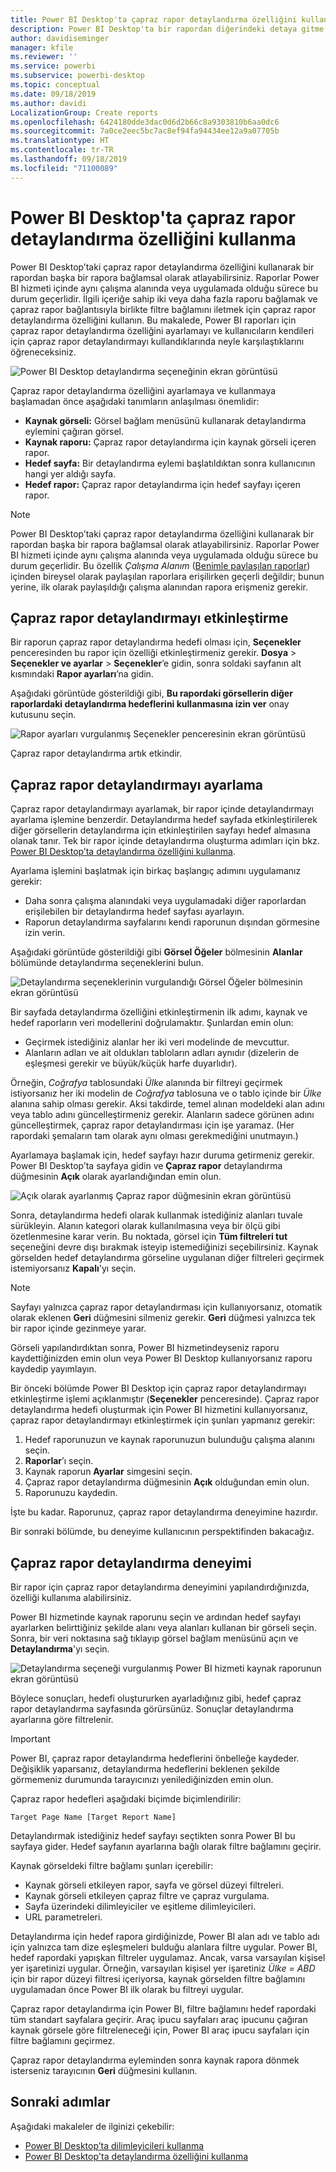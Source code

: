 ```yaml
---
title: Power BI Desktop'ta çapraz rapor detaylandırma özelliğini kullanma
description: Power BI Desktop'ta bir rapordan diğerindeki detaya gitme hakkında bilgi edinin
author: davidiseminger
manager: kfile
ms.reviewer: ''
ms.service: powerbi
ms.subservice: powerbi-desktop
ms.topic: conceptual
ms.date: 09/18/2019
ms.author: davidi
LocalizationGroup: Create reports
ms.openlocfilehash: 6424180dde3dac0d6d2b66c8a9303810b6aa0dc6
ms.sourcegitcommit: 7a0ce2eec5bc7ac8ef94fa94434ee12a9a07705b
ms.translationtype: HT
ms.contentlocale: tr-TR
ms.lasthandoff: 09/18/2019
ms.locfileid: "71100089"
---
```

# <a name="use-cross-report-drillthrough-in-power-bi-desktop"></a>Power BI Desktop'ta çapraz rapor detaylandırma özelliğini kullanma

Power BI Desktop’taki çapraz rapor detaylandırma özelliğini kullanarak bir rapordan başka bir rapora bağlamsal olarak atlayabilirsiniz. Raporlar Power BI hizmeti içinde aynı çalışma alanında veya uygulamada olduğu sürece bu durum geçerlidir. İlgili içeriğe sahip iki veya daha fazla raporu bağlamak ve çapraz rapor bağlantısıyla birlikte filtre bağlamını iletmek için çapraz rapor detaylandırma özelliğini kullanın. Bu makalede, Power BI raporları için çapraz rapor detaylandırma özelliğini ayarlamayı ve kullanıcıların kendileri için çapraz rapor detaylandırmayı kullandıklarında neyle karşılaştıklarını öğreneceksiniz.

![Power BI Desktop detaylandırma seçeneğinin ekran görüntüsü](media/desktop-cross-report-drill-through/cross-report-drill-through-01.png)

Çapraz rapor detaylandırma özelliğini ayarlamaya ve kullanmaya başlamadan önce aşağıdaki tanımların anlaşılması önemlidir:

* **Kaynak görseli:** Görsel bağlam menüsünü kullanarak detaylandırma eylemini çağıran görsel.
* **Kaynak raporu:** Çapraz rapor detaylandırma için kaynak görseli içeren rapor.
* **Hedef sayfa:** Bir detaylandırma eylemi başlatıldıktan sonra kullanıcının hangi yer aldığı sayfa.
* **Hedef rapor:** Çapraz rapor detaylandırma için hedef sayfayı içeren rapor.


> [!NOTE]
> Power BI Desktop’taki çapraz rapor detaylandırma özelliğini kullanarak bir rapordan başka bir rapora bağlamsal olarak atlayabilirsiniz. Raporlar Power BI hizmeti içinde aynı çalışma alanında veya uygulamada olduğu sürece bu durum geçerlidir. Bu özellik *Çalışma Alanım* ([Benimle paylaşılan raporlar](service-share-dashboards.md#share-a-dashboard-or-report)) içinden bireysel olarak paylaşılan raporlara erişilirken geçerli değildir; bunun yerine, ilk olarak paylaşıldığı çalışma alanından rapora erişmeniz gerekir.


## <a name="enable-cross-report-drillthrough"></a>Çapraz rapor detaylandırmayı etkinleştirme

Bir raporun çapraz rapor detaylandırma hedefi olması için, **Seçenekler** penceresinden bu rapor için özelliği etkinleştirmeniz gerekir. **Dosya** > **Seçenekler ve ayarlar** > **Seçenekler**’e gidin, sonra soldaki sayfanın alt kısmındaki **Rapor ayarları**’na gidin.

Aşağıdaki görüntüde gösterildiği gibi, **Bu rapordaki görsellerin diğer raporlardaki detaylandırma hedeflerini kullanmasına izin ver** onay kutusunu seçin.

![Rapor ayarları vurgulanmış Seçenekler penceresinin ekran görüntüsü](media/desktop-cross-report-drill-through/cross-report-drill-through-02.png)

Çapraz rapor detaylandırma artık etkindir.

## <a name="set-up-cross-report-drillthrough"></a>Çapraz rapor detaylandırmayı ayarlama

Çapraz rapor detaylandırmayı ayarlamak, bir rapor içinde detaylandırmayı ayarlama işlemine benzerdir. Detaylandırma hedef sayfada etkinleştirilerek diğer görsellerin detaylandırma için etkinleştirilen sayfayı hedef almasına olanak tanır. Tek bir rapor içinde detaylandırma oluşturma adımları için bkz. [Power BI Desktop’ta detaylandırma özelliğini kullanma](desktop-drillthrough.md).

Ayarlama işlemini başlatmak için birkaç başlangıç adımını uygulamanız gerekir:

* Daha sonra çalışma alanındaki veya uygulamadaki diğer raporlardan erişilebilen bir detaylandırma hedef sayfası ayarlayın.
* Raporun detaylandırma sayfalarını kendi raporunun dışından görmesine izin verin.

Aşağıdaki görüntüde gösterildiği gibi **Görsel Öğeler** bölmesinin **Alanlar** bölümünde detaylandırma seçeneklerini bulun.

![Detaylandırma seçeneklerinin vurgulandığı Görsel Öğeler bölmesinin ekran görüntüsü](media/desktop-cross-report-drill-through/cross-report-drill-through-03.png)

Bir sayfada detaylandırma özelliğini etkinleştirmenin ilk adımı, kaynak ve hedef raporların veri modellerini doğrulamaktır. Şunlardan emin olun: 

* Geçirmek istediğiniz alanlar her iki veri modelinde de mevcuttur.
* Alanların adları ve ait oldukları tabloların adları aynıdır (dizelerin de eşleşmesi gerekir ve büyük/küçük harfe duyarlıdır).

Örneğin, *Coğrafya* tablosundaki *Ülke* alanında bir filtreyi geçirmek istiyorsanız her iki modelin de *Coğrafya* tablosuna ve o tablo içinde bir *Ülke* alanına sahip olması gerekir. Aksi takdirde, temel alınan modeldeki alan adını veya tablo adını güncelleştirmeniz gerekir. Alanların sadece görünen adını güncelleştirmek, çapraz rapor detaylandırması için işe yaramaz. (Her rapordaki şemaların tam olarak aynı olması gerekmediğini unutmayın.)

Ayarlamaya başlamak için, hedef sayfayı hazır duruma getirmeniz gerekir. Power BI Desktop’ta sayfaya gidin ve **Çapraz rapor** detaylandırma düğmesinin **Açık** olarak ayarlandığından emin olun. 

![Açık olarak ayarlanmış Çapraz rapor düğmesinin ekran görüntüsü](media/desktop-cross-report-drill-through/cross-report-drill-through-03.png)

Sonra, detaylandırma hedefi olarak kullanmak istediğiniz alanları tuvale sürükleyin. Alanın kategori olarak kullanılmasına veya bir ölçü gibi özetlenmesine karar verin. Bu noktada, görsel için **Tüm filtreleri tut** seçeneğini devre dışı bırakmak isteyip istemediğinizi seçebilirsiniz. Kaynak görselden hedef detaylandırma görseline uygulanan diğer filtreleri geçirmek istemiyorsanız **Kapalı**'yı seçin.

> [!NOTE]
> Sayfayı yalnızca çapraz rapor detaylandırması için kullanıyorsanız, otomatik olarak eklenen **Geri** düğmesini silmeniz gerekir. **Geri** düğmesi yalnızca tek bir rapor içinde gezinmeye yarar. 

Görseli yapılandırdıktan sonra, Power BI hizmetindeyseniz raporu kaydettiğinizden emin olun veya Power BI Desktop kullanıyorsanız raporu kaydedip yayımlayın.

Bir önceki bölümde Power BI Desktop için çapraz rapor detaylandırmayı etkinleştirme işlemi açıklanmıştır (**Seçenekler** penceresinde). Çapraz rapor detaylandırma hedefi oluşturmak için Power BI hizmetini kullanıyorsanız, çapraz rapor detaylandırmayı etkinleştirmek için şunları yapmanız gerekir: 

1. Hedef raporunuzun ve kaynak raporunuzun bulunduğu çalışma alanını seçin.
2. **Raporlar**’ı seçin.
3. Kaynak raporun **Ayarlar** simgesini seçin.
4. Çapraz rapor detaylandırma düğmesinin **Açık** olduğundan emin olun.
5. Raporunuzu kaydedin.

İşte bu kadar. Raporunuz, çapraz rapor detaylandırma deneyimine hazırdır. 

Bir sonraki bölümde, bu deneyime kullanıcının perspektifinden bakacağız.

## <a name="cross-report-drillthrough-experience"></a>Çapraz rapor detaylandırma deneyimi

Bir rapor için çapraz rapor detaylandırma deneyimini yapılandırdığınızda, özelliği kullanıma alabilirsiniz.

Power BI hizmetinde kaynak raporunu seçin ve ardından hedef sayfayı ayarlarken belirttiğiniz şekilde alanı veya alanları kullanan bir görseli seçin. Sonra, bir veri noktasına sağ tıklayıp görsel bağlam menüsünü açın ve **Detaylandırma**'yı seçin.

![Detaylandırma seçeneği vurgulanmış Power BI hizmeti kaynak raporunun ekran görüntüsü](media/desktop-cross-report-drill-through/cross-report-drill-through-01.png)

Böylece sonuçları, hedefi oluştururken ayarladığınız gibi, hedef çapraz rapor detaylandırma sayfasında görürsünüz. Sonuçlar detaylandırma ayarlarına göre filtrelenir.

> [!IMPORTANT]
> Power BI, çapraz rapor detaylandırma hedeflerini önbelleğe kaydeder. Değişiklik yaparsanız, detaylandırma hedeflerini beklenen şekilde görmemeniz durumunda tarayıcınızı yenilediğinizden emin olun. 

Çapraz rapor hedefleri aşağıdaki biçimde biçimlendirilir: 

`Target Page Name [Target Report Name]`

Detaylandırmak istediğiniz hedef sayfayı seçtikten sonra Power BI bu sayfaya gider. Hedef sayfanın ayarlarına bağlı olarak filtre bağlamını geçirir. 

Kaynak görseldeki filtre bağlamı şunları içerebilir: 

* Kaynak görseli etkileyen rapor, sayfa ve görsel düzeyi filtreleri. 
* Kaynak görseli etkileyen çapraz filtre ve çapraz vurgulama. 
* Sayfa üzerindeki dilimleyiciler ve eşitleme dilimleyicileri.
* URL parametreleri.

Detaylandırma için hedef rapora girdiğinizde, Power BI alan adı ve tablo adı için yalnızca tam dize eşleşmeleri bulduğu alanlara filtre uygular. Power BI, hedef rapordaki yapışkan filtreler uygulamaz. Ancak, varsa varsayılan kişisel yer işaretinizi uygular. Örneğin, varsayılan kişisel yer işaretiniz *Ülke = ABD* için bir rapor düzeyi filtresi içeriyorsa, kaynak görselden filtre bağlamını uygulamadan önce Power BI ilk olarak bu filtreyi uygular. 

Çapraz rapor detaylandırma için Power BI, filtre bağlamını hedef rapordaki tüm standart sayfalara geçirir. Araç ipucu sayfaları araç ipucunu çağıran kaynak görsele göre filtreleneceği için, Power BI araç ipucu sayfaları için filtre bağlamını geçirmez.

Çapraz rapor detaylandırma eyleminden sonra kaynak rapora dönmek isterseniz tarayıcının **Geri** düğmesini kullanın. 

## <a name="next-steps"></a>Sonraki adımlar

Aşağıdaki makaleler de ilginizi çekebilir:

* [Power BI Desktop’ta dilimleyicileri kullanma](visuals/power-bi-visualization-slicers.md)
* [Power BI Desktop'ta detaylandırma özelliğini kullanma](desktop-drillthrough.md)

